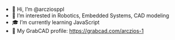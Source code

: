 - 👋 Hi, I’m @arcziosppl
- 👀 I’m interested in Robotics, Embedded Systems, CAD modeling
- 🎓 I’m currently learning JavaScript
- 🔩 My GrabCAD profile: https://grabcad.com/arczios-1


